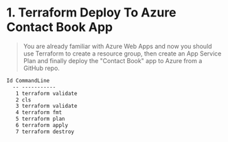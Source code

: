 # 1. Terraform Deploy To Azure Contact Book App

> You are already familiar with Azure Web Apps and now you should use Terraform to create a resource group, then create an App Service Plan and finally deploy the "Contact Book" app to Azure from a GitHub repo.

``` cmd
Id CommandLine
  -- -----------
   1 terraform validate
   2 cls
   3 terraform validate
   4 terraform fmt
   5 terraform plan
   6 terraform apply
   7 terraform destroy
```